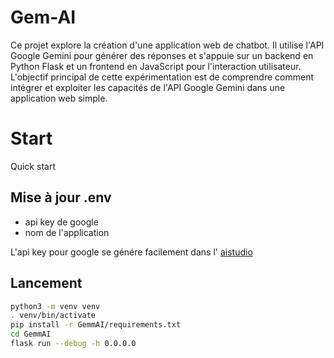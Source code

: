 # Gem-AI

Ce projet explore la création d'une application web de chatbot.
Il utilise l'API Google Gemini pour générer des réponses et s'appuie sur un backend en Python Flask et un frontend en JavaScript pour l'interaction utilisateur.
L'objectif principal de cette expérimentation est de comprendre comment intégrer et exploiter les capacités de l'API Google Gemini dans une application web simple.


# Start
Quick start

## Mise à jour .env

* api key de google
* nom de l'application

L'api key pour google se génére facilement dans l' [aistudio](https://aistudio.google.com/apikey)



## Lancement

```bash
python3 -m venv venv
. venv/bin/activate
pip install -r GemmAI/requirements.txt
cd GemmAI
flask run --debug -h 0.0.0.0
```


